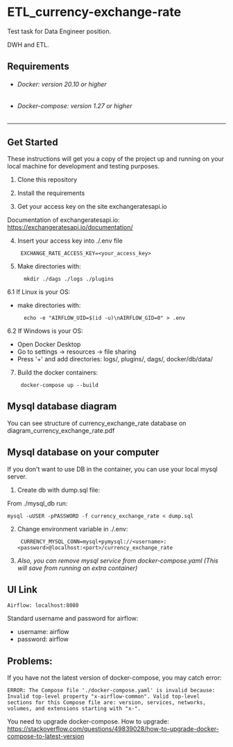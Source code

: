 # ETL_currency-exchange-rate
Test task for Data Engineer position.

DWH and ETL.


## Requirements

* ###### Docker: version 20.10 or higher

* ###### Docker-compose: version 1.27 or higher
___

## Get Started

These instructions will get you a copy of the project up and running on your local machine for development and testing purposes.

1. Clone this repository

   
2. Install the requirements

   
3. Get your access key on the site exchangeratesapi.io

Documentation of exchangeratesapi.io: https://exchangeratesapi.io/documentation/
   
4. Insert your access key into ./.env file

        EXCHANGE_RATE_ACCESS_KEY=<your_access_key>

5. Make directories with:


         mkdir ./dags ./logs ./plugins


6.1 If Linux is your OS:

* make directories with:

        echo -e "AIRFLOW_UID=$(id -u)\nAIRFLOW_GID=0" > .env

6.2 If Windows is your OS:

* Open Docker Desktop
* Go to settings -> resources -> file sharing
* Press '+' and add directories: logs/, plugins/, dags/, docker/db/data/

7. Build the docker containers:

        docker-compose up --build

## Mysql database diagram

You can see structure of currency_exchange_rate database on diagram_currency_exchange_rate.pdf

## Mysql database on your computer

If you don't want to use DB in the container, you can use your local mysql server.

1. Create db with dump.sql file:

From ./mysql_db run:

    mysql -uUSER -pPASSWORD -f currency_exchange_rate < dump.sql

2. Change environment variable in ./.env:
   
        CURRENCY_MYSQL_CONN=mysql+pymysql://<username>:<password>@localhost:<port>/currency_exchange_rate

3. _Also, you can remove mysql service from docker-compose.yaml_
_(This will save from running an extra container)_

## UI Link

    Airflow: localhost:8080
Standard username and password for airflow:
* username: airflow 
* password: airflow

## Problems:

If you have not the latest version of docker-compose, you may catch error:

    ERROR: The Compose file './docker-compose.yaml' is invalid because:
    Invalid top-level property "x-airflow-common". Valid top-level sections for this Compose file are: version, services, networks, volumes, and extensions starting with "x-".

You need to upgrade docker-compose.
How to upgrade: https://stackoverflow.com/questions/49839028/how-to-upgrade-docker-compose-to-latest-version
